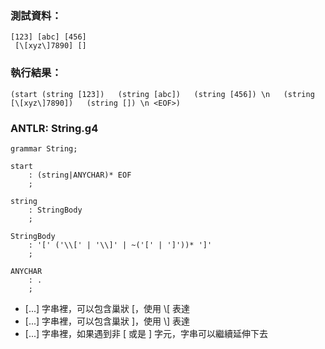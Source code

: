
### 測試資料：
```
[123] [abc] [456]
 [\[xyz\]7890] []
```

### 執行結果：
```
(start (string [123])   (string [abc])   (string [456]) \n   (string [\[xyz\]7890])   (string []) \n <EOF>)
```

### ANTLR: String.g4
```g4
grammar String;

start
	: (string|ANYCHAR)* EOF
	;

string
	: StringBody
	;

StringBody
	: '[' ('\\[' | '\\]' | ~('[' | ']'))* ']'
	;

ANYCHAR
	: .
	;
```
- \[...\] 字串裡，可以包含巢狀 [，使用 \\[ 表達
- \[...\] 字串裡，可以包含巢狀 ]，使用 \\] 表達
- \[...\] 字串裡，如果遇到非 \[ 或是 \] 字元，字串可以繼續延伸下去
